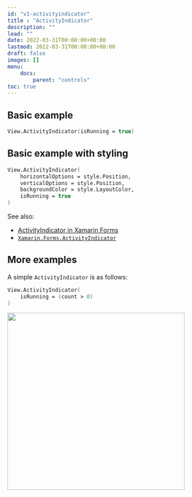 ```yaml
---
id: "v1-activityindicator"
title : "ActivityIndicator"
description: ""
lead: ""
date: 2022-03-31T00:00:00+00:00
lastmod: 2022-03-31T00:00:00+00:00
draft: false
images: []
menu:
    docs:
        parent: "controls"
toc: true
---
```


## Basic example

```fs
View.ActivityIndicator(isRunning = true)
```

## Basic example with styling

```fs
View.ActivityIndicator(
    horizontalOptions = style.Position,
    verticalOptions = style.Position,
    backgroundColor = style.LayoutColor,
    isRunning = true
)
```

See also:

* [ActivityIndicator in Xamarin Forms](https://docs.microsoft.com/en-us/xamarin/xamarin-forms/user-interface/ActivityIndicator)
* [`Xamarin.Forms.ActivityIndicator`](https://docs.microsoft.com/en-us/dotnet/api/Xamarin.Forms.ActivityIndicator)

## More examples

A simple `ActivityIndicator` is as follows:

```fs
View.ActivityIndicator(
    isRunning = (count > 0)
)
```

<img src="https://user-images.githubusercontent.com/52166903/60177355-9c424c00-9810-11e9-8275-bd8c2ebcf3c8.png" width="400">

